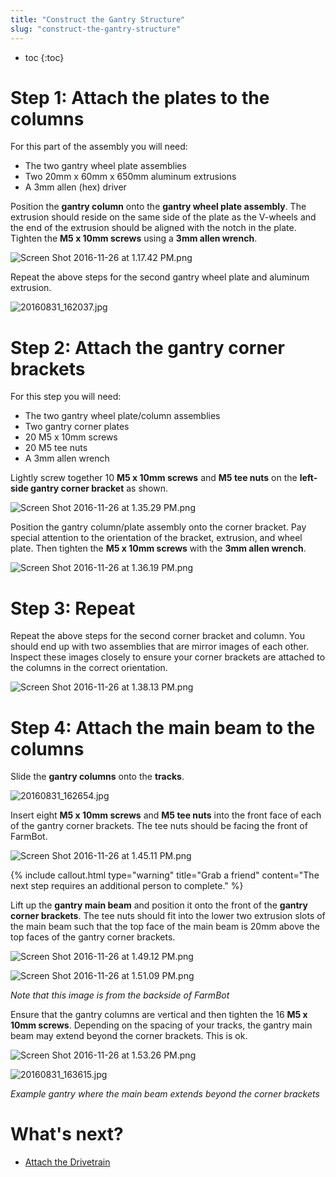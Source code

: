 ```yaml
---
title: "Construct the Gantry Structure"
slug: "construct-the-gantry-structure"
---
```


* toc
{:toc}

# Step 1: Attach the plates to the columns
For this part of the assembly you will need:
* The two gantry wheel plate assemblies
* Two 20mm x 60mm x 650mm aluminum extrusions
* A 3mm allen (hex) driver

Position the **gantry column** onto the **gantry wheel plate assembly**. The extrusion should reside on the same side of the plate as the V-wheels and the end of the extrusion should be aligned with the notch in the plate. Tighten the **M5 x 10mm screws** using a **3mm allen wrench**.

![Screen Shot 2016-11-26 at 1.17.42 PM.png](_images/Screen_Shot_2016-11-26_at_1.17.42_PM.png)

Repeat the above steps for the second gantry wheel plate and aluminum extrusion.

![20160831_162037.jpg](_images/20160831_162037.jpg)

# Step 2: Attach the gantry corner brackets

For this step you will need:
* The two gantry wheel plate/column assemblies
* Two gantry corner plates
* 20 M5 x 10mm screws
* 20 M5 tee nuts
* A 3mm allen wrench

Lightly screw together 10 **M5 x 10mm screws** and **M5 tee nuts** on the **left-side gantry corner bracket** as shown.

![Screen Shot 2016-11-26 at 1.35.29 PM.png](_images/Screen_Shot_2016-11-26_at_1.35.29_PM.png)

Position the gantry column/plate assembly onto the corner bracket. Pay special attention to the orientation of the bracket, extrusion, and wheel plate. Then tighten the **M5 x 10mm screws** with the **3mm allen wrench**.

![Screen Shot 2016-11-26 at 1.36.19 PM.png](_images/Screen_Shot_2016-11-26_at_1.36.19_PM.png)

# Step 3: Repeat
Repeat the above steps for the second corner bracket and column. You should end up with two assemblies that are mirror images of each other. Inspect these images closely to ensure your corner brackets are attached to the columns in the correct orientation.

![Screen Shot 2016-11-26 at 1.38.13 PM.png](_images/Screen_Shot_2016-11-26_at_1.38.13_PM.png)

# Step 4: Attach the main beam to the columns

Slide the **gantry columns** onto the **tracks**.

![20160831_162654.jpg](_images/20160831_162654.jpg)

Insert eight **M5 x 10mm screws** and **M5 tee nuts** into the front face of each of the gantry corner brackets. The tee nuts should be facing the front of FarmBot.

![Screen Shot 2016-11-26 at 1.45.11 PM.png](_images/Screen_Shot_2016-11-26_at_1.45.11_PM.png)



{%
include callout.html
type="warning"
title="Grab a friend"
content="The next step requires an additional person to complete."
%}

Lift up the **gantry main beam** and position it onto the front of the **gantry corner brackets**. The tee nuts should fit into the lower two extrusion slots of the main beam such that the top face of the main beam is 20mm above the top faces of the gantry corner brackets.

![Screen Shot 2016-11-26 at 1.49.12 PM.png](_images/Screen_Shot_2016-11-26_at_1.49.12_PM.png)



![Screen Shot 2016-11-26 at 1.51.09 PM.png](_images/Screen_Shot_2016-11-26_at_1.51.09_PM.png)

_Note that this image is from the backside of FarmBot_

Ensure that the gantry columns are vertical and then tighten the 16 **M5 x 10mm screws**. Depending on the spacing of your tracks, the gantry main beam may extend beyond the corner brackets. This is ok.

![Screen Shot 2016-11-26 at 1.53.26 PM.png](_images/Screen_Shot_2016-11-26_at_1.53.26_PM.png)



![20160831_163615.jpg](_images/20160831_163615.jpg)

_Example gantry where the main beam extends beyond the corner brackets_


# What's next?

 * [Attach the Drivetrain](../gantry/attach-the-drivetrain.md)
